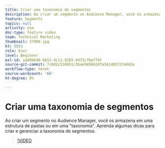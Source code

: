 ```yaml
---
title: Criar uma taxonomia de segmentos
description: Ao criar um segmento no Audience Manager, você os armazena em uma estrutura de pastas ou em uma "taxonomia". Aprenda algumas dicas para criar e gerenciar a taxonomia de segmentos.
feature: Segments
topics: null
activity: use
doc-type: feature video
team: Technical Marketing
thumbnail: 37909.jpg
kt: 5933
role: User
level: Beginner
exl-id: aa00b640-0b52-4c11-9165-9d73c78e77bf
source-git-commit: 7c0d2c510851c3bae949b62dfa361d85f27e682e
workflow-type: tm+mt
source-wordcount: '66'
ht-degree: 0%

---
```


# Criar uma taxonomia de segmentos

Ao criar um segmento no Audience Manager, você os armazena em uma estrutura de pastas ou em uma &quot;taxonomia&quot;. Aprenda algumas dicas para criar e gerenciar a taxonomia de segmentos.

>[!VIDEO](https://video.tv.adobe.com/v/37909/?quality=12&learn=on)
